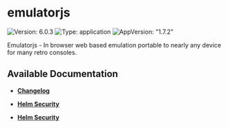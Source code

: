 # emulatorjs

![Version: 6.0.3](https://img.shields.io/badge/Version-6.0.3-informational?style=flat-square) ![Type: application](https://img.shields.io/badge/Type-application-informational?style=flat-square) ![AppVersion: "1.7.2"](https://img.shields.io/badge/AppVersion-"1.7.2"-informational?style=flat-square)

Emulatorjs - In browser web based emulation portable to nearly any device for many retro consoles.

## Available Documentation

- [**Changelog**](CHANGELOG)

- [**Helm Security**](container-security)

- [**Helm Security**](helm-security)

